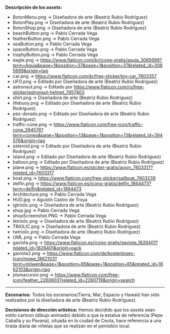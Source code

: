 **Descripción de los assets:** 

- BotonMenu.png -> Diseñadora de arte (Beatriz Rubio Rodríguez)
- BotonPlay.png -> Diseñadora de arte (Beatriz Rubio Rodríguez)
- BotonShop.png -> Diseñadora de arte (Beatriz Rubio Rodríguez)
- beachButton.png -> Pablo Cerrada Vega
- featherButton.png -> Pablo Cerrada Vega
- seaButton.png -> Pablo Cerrada Vega
- spaceButton.png -> Pablo Cerrada Vega
- trophyButton.png -> Pablo Cerrada Vega
- eagle.png -> https://www.flaticon.com/br/icone-gratis/aguia_3065699?term=Águia&page=1&position=37&page=1&position=37&related_id=3065699&origin=tag
- car.png -> https://www.flaticon.com/kr/free-sticker/toy-car_7603357
- UFO.png -> Editado por Diseñadora de arte (Beatriz Rubio Rodríguez)
- astronaut.png -> Editado por https://www.flaticon.com/ru/free-sticker/astronaut-helmet_7457403
- shirt.png -> Diseñadora de arte (Beatriz Rubio Rodríguez)
- lifebuoy.png -> Editado por Diseñadora de arte (Beatriz Rubio Rodríguez)
- pez-dorado.png -> Editado por Diseñadora de arte (Beatriz Rubio Rodríguez)
- traffic-cone.png -> https://www.flaticon.com/free-icon/traffic-cone_394576?term=cones&page=1&position=13&page=1&position=13&related_id=394576&origin=tag
- asteroid.png -> Editado por Diseñadora de arte (Beatriz Rubio Rodríguez)
- island.png ->  Editado por Diseñadora de arte (Beatriz Rubio Rodríguez)
- balloon.png ->  Editado por Diseñadora de arte (Beatriz Rubio Rodríguez)
- plane.png -> https://www.flaticon.es/sticker-gratis/avion_7603317?related_id=7603317
- boat.png -> https://www.flaticon.com/free-sticker/sailboat_7603239
- delfin.png -> https://www.flaticon.es/icono-gratis/delfin_1864473?term=delfin&related_id=1864473
- Architecture.png -> Pablo Cerrada Vega
- HUD.jpg -> Agustín Castro de Troya
- igtriolic.png -> Diseñadora de arte (Beatriz Rubio Rodríguez)
- shop.jpg -> Pablo Cerrada Vega
- shopScreenshot.PNG -> Pablo Cerrada Vega
- tktriolic.png -> Diseñadora de arte (Beatriz Rubio Rodríguez)
- TRIOLIC.png -> Diseñadora de arte (Beatriz Rubio Rodríguez)
- twtriolic.png -> Diseñadora de arte (Beatriz Rubio Rodríguez)
- UML.png -> Pablo Cerrada Vega
- gaviota.png -> https://www.flaticon.es/icono-gratis/gaviota_1826401?related_id=1826401&origin=pack
- gaviota2.png -> https://www.flaticon.com/de/kostenloses-icon/mowe_1862103?term=möwen&page=1&position=85&page=1&position=85&related_id=1862103&origin=tag
- plumacursor.png -> https://www.flaticon.com/free-icon/feather_2260603?related_id=2260719&origin=search

---

**Escenarios:** Todos los escenarios(Tierra, Mar, Espacio y Hawaii) han sido realizados por la diseñadora de arte (Beatriz Rubio Rodríguez).

**Decisiones de dirección artística:** Hemos decidido que los assets sean estilo cartoon (dibujo animado) debido a que la estatua de referencia (Pepe Caballa y su Pavana), situada en la ciudad de Ceuta, hace referencia a una tirada diaria de viñetas que se realizan en el periódico local. 
